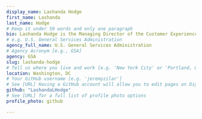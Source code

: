 ```yaml
---
display_name: Lashanda Hodge
first_name: Lashanda
last_name: Hodge
# Keep it under 50 words and only one paragraph
bio: Lashanda Hodge is the Managing Director of the Customer Experience and Contact Center Centers of Excellence (CoE) at GSA, managing a team of experts who work with government agencies to improve customer experience (CX) and contact center operations. Lashanda has over 15 years of experience and expertise in customer experience consulting, human-centered design, and program and project management. She helps mature agency CX capabilities as well as leads the creation of compelling experiences for customers through human-centered design.
# e.g. U.S. General Services Administration
agency_full_name: U.S. General Services Administration
# Agency Acronym [e.g., GSA]
agency: GSA
slug: lashanda-hodge
# Tell us where you live and work [e.g. 'New York City' or 'Portland, OR']
location: Washington, DC
# Your GitHub username [e.g. 'jeremyzilar']
# See [URL] Having a GitHub account will allow you to edit pages on DigitalGov. The image used in your GitHub account can also be used to populate your digital.gov profile photo.
github: "LashandaLHodge"
# See [URL] for a full list of profile photo options
profile_photo: github

---
```

